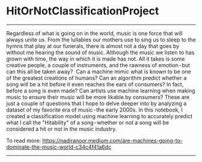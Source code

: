 # HitOrNotClassificationProject
---

Regardless of what is going on in the world, music is one force that will always unite us. From the lullabies our mothers use to sing us to sleep to the hymns that play at our funerals, there is almost not a day that goes by without me hearing the sound of music. Although the music we listen to has grown with time, the way in which it is made has not. All it takes is some creative people, a couple of instruments, and the rawness of emotion - but can this all be taken away? 
Can a machine mimic what is known to be one of the greatest creations of humans? Can an algorithm predict whether a song will be a hit before it even reaches the ears of consumers? In fact, before a song is even made? Can artists use machine learning when making music to ensure their music will be more likable by consumers?
These are just a couple of questions that I hope to delve deeper into by analyzing a dataset of my favorite era of music - the early 2000s. In this notebook, I created a classification model using machine learning to accurately predict what I call the "Hitability" of a song - whether or not a song will be considered a hit or not in the music industry. 

To read more: https://nadiranoor.medium.com/are-machines-going-to-dominate-the-music-world-c34c4f41a6dc

---
